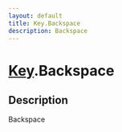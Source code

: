 ```yaml
---
layout: default
title: Key.Backspace
description: Backspace
---
```

# [Key]({{site.url}}/Pages/Reference/Key.html).Backspace

## Description
Backspace

